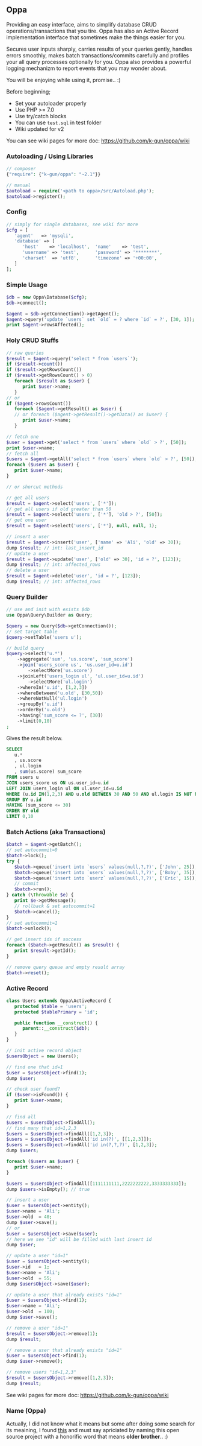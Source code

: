 ## Oppa

Providing an easy interface, aims to simplify database CRUD operations/transactions that you tire. Oppa has also an Active Record implementation interface that sometimes make the things easier for you.

Secures user inputs sharply, carries results of your queries gently, handles errors smoothly, makes batch transactions/commits carefully and profiles your all query processes optionally for you. Oppa also provides a powerful logging mechanizm to report events that you may wonder about.

You will be enjoying while using it, promise.. :)

Before beginning;

- Set your autoloader properly
- Use PHP >= 7.0
- Use try/catch blocks
- You can use `test.sql` in test folder
- Wiki updated for v2

You can see wiki pages for more doc: https://github.com/k-gun/oppa/wiki

### Autoloading / Using Libraries

```php
// composer
{"require": {"k-gun/oppa": "~2.1"}}

// manual
$autoload = require('<path to oppa>/src/Autoload.php');
$autoload->register();
```

### Config

```php
// simply for single databases, see wiki for more
$cfg = [
   'agent'   => 'mysqli',
   'database' => [
      'host'    => 'localhost',  'name'    => 'test',
      'username' => 'test',      'password' => '********',
      'charset'  => 'utf8',      'timezone' => '+00:00',
   ]
];
```

### Simple Usage

```php
$db = new Oppa\Database($cfg);
$db->connect();

$agent = $db->getConnection()->getAgent();
$agent->query('update `users` set `old` = ? where `id` = ?', [30, 1]);
print $agent->rowsAffected();
```

### Holy CRUD Stuffs

```php
// raw queries
$result = $agent->query('select * from `users`');
if ($result->count())
if ($result->getRowsCount())
if ($result->getRowsCount() > 0)
   foreach ($result as $user) {
      print $user->name;
   }
// or
if ($agent->rowsCount())
   foreach ($agent->getResult() as $user) {
   // or foreach ($agent->getResult()->getData() as $user) {
      print $user->name;
   }

// fetch one
$user = $agent->get('select * from `users` where `old` > ?', [50]);
print $user->name;
// fetch all
$users = $agent->getAll('select * from `users` where `old` > ?', [50]);
foreach ($users as $user) {
   print $user->name;
}

// or shorcut methods

// get all users
$result = $agent->select('users', ['*']);
// get all users if old greater than 50
$result = $agent->select('users', ['*'], 'old > ?', [50]);
// get one user
$result = $agent->select('users', ['*'], null, null, 1);

// insert a user
$result = $agent->insert('user', ['name' => 'Ali', 'old' => 30]);
dump $result; // int: last_insert_id
// update a user
$result = $agent->update('user', ['old' => 30], 'id = ?', [123]);
dump $result; // int: affected_rows
// delete a user
$result = $agent->delete('user', 'id = ?', [123]);
dump $result; // int: affected_rows
```

### Query Builder

```php
// use and init with exists $db
use Oppa\Query\Builder as Query;

$query = new Query($db->getConnection());
// set target table
$query->setTable('users u');

// build query
$query->select('u.*')
    ->aggregate('sum', 'us.score', 'sum_score')
    ->join('users_score us', 'us.user_id=u.id')
        ->selectMore('us.score')
    ->joinLeft('users_login ul', 'ul.user_id=u.id')
        ->selectMore('ul.login')
    ->whereIn('u.id', [1,2,3])
    ->whereBetween('u.old', [30,50])
    ->whereNotNull('ul.login')
    ->groupBy('u.id')
    ->orderBy('u.old')
    ->having('sum_score <= ?', [30])
    ->limit(0,10)
;
```
Gives the result below.
```sql
SELECT
   u.*
   , us.score
   , ul.login
   , sum(us.score) sum_score
FROM users u
JOIN users_score us ON us.user_id=u.id
LEFT JOIN users_login ul ON ul.user_id=u.id
WHERE (u.id IN(1,2,3) AND u.old BETWEEN 30 AND 50 AND ul.login IS NOT NULL)
GROUP BY u.id
HAVING (sum_score <= 30)
ORDER BY old
LIMIT 0,10
```


### Batch Actions (aka Transactions)

```php
$batch = $agent->getBatch();
// set autocommit=0
$batch->lock();
try {
   $batch->queue('insert into `users` values(null,?,?)', ['John', 25]);
   $batch->queue('insert into `users` values(null,?,?)', ['Boby', 35]);
   $batch->queue('insert into `userz` values(null,?,?)', ['Eric', 15]); // boom!
   // commit
   $batch->run();
} catch (\Throwable $e) {
   print $e->getMessage();
   // rollback & set autocommit=1
   $batch->cancel();
}
// set autocommit=1
$batch->unlock();

// get insert ids if success
foreach ($batch->getResult() as $result) {
   print $result->getId();
}

// remove query queue and empty result array
$batch->reset();
```

### Active Record

```php
class Users extends Oppa\ActiveRecord {
   protected $table = 'users';
   protected $tablePrimary = 'id';

   public function __construct() {
      parent::__construct($db);
   }
}

// init active record object
$usersObject = new Users();

// find one that id=1
$user = $usersObject->find(1);
dump $user;

// check user found?
if ($user->isFound()) {
   print $user->name;
}

// find all
$users = $usersObject->findAll();
// find many that id=1,2,3
$users = $usersObject->findAll([1,2,3]);
$users = $usersObject->findAll('id in(?)', [[1,2,3]]);
$users = $usersObject->findAll('id in(?,?,?)', [1,2,3]);
dump $users;

foreach ($users as $user) {
   print $user->name;
}

$users = $usersObject->findAll([1111111111,2222222222,3333333333]);
dump $users->isEmpty(); // true

// insert a user
$user = $usersObject->entity();
$user->name = 'Ali';
$user->old  = 40;
dump $user->save();
// or
$user = $usersObject->save($user);
// here we see "id" will be filled with last insert id
dump $user;

// update a user "id=1"
$user = $usersObject->entity();
$user->id   = 1;
$user->name = 'Ali';
$user->old  = 55;
dump $usersObject->save($user);

// update a user that already exists "id=1"
$user = $usersObject->find(1);
$user->name = 'Ali';
$user->old  = 100;
dump $user->save();

// remove a user "id=1"
$result = $usersObject->remove(1);
dump $result;

// remove a user that already exists "id=1"
$user = $usersObject->find(1);
dump $user->remove();

// remove users "id=1,2,3"
$result = $usersObject->remove([1,2,3]);
dump $result;
```

See wiki pages for more doc: https://github.com/k-gun/oppa/wiki

### Name (Oppa)

Actually, I did not know what it means but some after doing some search for its meaining, I found [this](https://www.quora.com/Korean-language-1/What-does-Oppa-mean-in-Oppa-Gangnam-Style) and must say apriciated by naming this open source project with a honorific word that means **older brother**.. :)
